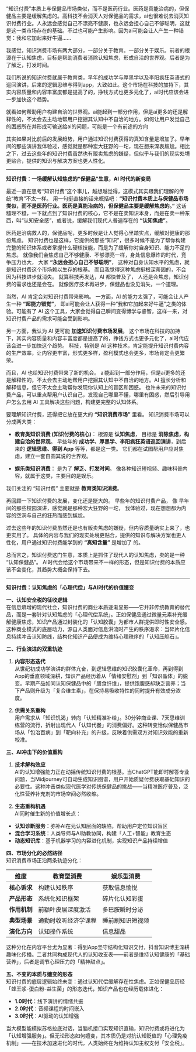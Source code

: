 
“知识付费”本质上与保健品市场类似，而不是医药行业。医药是真能治病的，但保健品主要是缓解焦虑的。高科技不会消灭人对保健品的需求，ai也很难说去消灭知识付费行业。人永远会感觉自己不漂亮不健康，也永远会担心自己不够聪明，这就是这一类市场存在的基础。不过也可能产生影响。因为ai可能会让人产生一种错觉：我和它加起来好牛逼......

我感觉，知识消费市场有两大部分，一部分关于教育。一部分关于娱乐。前者的根源在于认知焦虑，目标是帮助消费者消除认知焦虑，形成自洽的世界观。后者是为了解乏，打发时间。

我们所说的知识付费就属于教育类，早年的成功学与厚黑学以及李阳疯狂英语式的巡回演讲，后来的逻辑思维与得到app，大致如此。这个市场在科技的加持下，其实内容质量和内容丰富度都是提高了的，挣钱方式也更多元化了，ai时代应该会进一步加快这个趋势。

就看如何帮助用户构建自洽的世界观。ai能起到一部分作用，但是ai更多的还是解释性的，不太会去主动地帮用户挖掘其认知中不自洽的地方。如何让用户发觉自己的困惑所在并形成可输送给ai的问题，可能是一个有前途的方向

其实如果对比前后的发展趋势，用户通过知识付费获得的真知含量是增加了。早年间的那些演讲我体验过，感觉就是那种宏大狂野的一坨，现在想来深表尴尬。相比之下，过去这些年的知识付费虽然也有贩卖焦虑的嫌疑，但似乎与我们的现实处境更贴合，提供的知识与解决方案也更人性化。

---

**知识付费：一场缓解认知焦虑的“保健品”生意，AI 时代的新变局**

最近一直在思考“知识付费”这个事儿，越想越觉得，这模式其实跟我们理解的传统“教育”不太一样。  用一句挺直接的话来概括吧：**“知识付费本质上与保健品市场类似，而不是医药行业。医药是真能治病的，但保健品主要是缓解焦虑的。”**  这话糙理不糙，一下就点到了知识付费的核心，它不是在卖知识本身，而是在卖一种东西，叫“认知安全感”，或者说，缓解我们现代人普遍存在的 **“认知焦虑”**。

医药是治病救人的，保健品呢，更多时候是让人觉得心里踏实点，缓解对健康的那份焦虑。  知识付费也是这样，它提供的那些“知识”，很多时候不是为了帮你构建完整的知识体系或者掌握什么硬核技能，而是为了缓解你对自身知识、能力不足的焦虑。  就像我们会焦虑自己不够健康、不够漂亮一样，身处信息爆炸的时代，竞争压力也大，  大家 **“永远会担心自己不够聪明”**，  这种对自身认知水平的焦虑，就是知识付费这个市场赖以生存的根基。  而且我觉得这种焦虑挺根深蒂固的，不会因为科技进步就消失。  就算科技再发达，AI 都快普及了，  人还是会焦虑，知识付费的需求也还是会在。  就像医疗技术再进步，保健品也没见消失，一个道理。

当然，AI 肯定会对知识付费带来影响。  一方面，AI 的能力太强了，可能会让人产生一种 **“超能力错觉”**， 即ai可能会让人获得一种“我和它加起来好牛逼”之类的体验。可能有了 AI 这个工具，大家会觉得自己瞬间变得博学与睿智，这样一来，对知识付费产品的需求可能会受到影响。

另一方面，我认为 AI 更可能 **加速知识付费市场发展**。  这个市场在科技的加持下，其实内容质量和内容丰富度都是提高了的，挣钱方式也更多元化了，ai时代应该会进一步加快这个趋势。  科技，特别是 AI 这种技术，肯定能提升知识付费内容的生产效率，让内容更丰富，形式更多样，盈利模式也会更多，市场肯定会更繁荣。

而且，AI 也给知识付费带来了新的机会。 ai能起到一部分作用，但是ai更多的还是解释性的，不太会去主动地帮用户挖掘其认知中不自洽的地方。AI 擅长分析和解释信息，但它不太会主动帮你发现你认知上的盲区和困惑。  也许未来的知识付费产品，可以重点帮用户认识自己，发现自己哪里不懂，哪里有困惑，然后引导用户怎么去用 AI 工具解决这些问题，构建更完整的认知体系。

要理解知识付费，还得把它放在更大的 **“知识消费市场”**  里看。 知识消费市场可以分成两大类：

*   **教育类知识消费 (知识付费的核心)**：  根源是 **认知焦虑**，  目标是 **消除焦虑，构建自洽的世界观**。  早些年的 **成功学、厚黑学、李阳疯狂英语巡回演讲**，到后来的 **逻辑思维、得到 App**  等等，都是这一类。  它们都在试图帮用户应对焦虑，建立一套自圆其说的世界观。

*   **娱乐类知识消费**：  是为了 **解乏、打发时间**。  像各种知识短视频、趣味科普内容，就属于这类，主要目的是娱乐。

我们关注的 “知识付费”  主要就是 **教育类知识消费**。

再回顾一下知识付费的发展，变化还是挺大的。  早些年的知识付费产品，  像 早年间的那些校园演讲，感觉就是那种宏大狂野的一坨，  我体验过，现在想想都为内容的空洞与自己的狂热而感到尴尬。

过去这些年的知识付费虽然还是也有贩卖焦虑的嫌疑，但内容质量确实上来了，也更实用了。 具体的内容与我们的现实处境更贴合，提供的知识与解决方案也更人性化，用户通过知识付费能学到的 **“真知含量”** 是增加了 的。

总而言之，知识付费这门生意，本质上是抓住了现代人的认知焦虑，卖的是一种 “认知保健品”。  AI时代会给这个市场带来不一样的形态，但是知识付费的本质应该不会变化，其趋势大概会保持下去。


---

**知识付费：认知焦虑的「心理代偿」与AI时代的价值嬗变**

**一、认知安全税的征收逻辑**  
在信息熵增的现代社会，知识付费的商业本质逐渐显影——它并非传统教育的替代品，而是一套针对认知焦虑的「心理代偿系统」。正如保健品通过微量元素补充缓解健康焦虑，知识产品通过封装化的「认知胶囊」为都市人群提供即时性安全感。这种商业模式的底层动力，源自人类面对信息洪流时产生的秩序渴求：当碎片化信息持续冲击认知防线，结构化知识产品便成为维持心理秩序的「认知压舱石」。

**二、行业演进的双重轨迹**  
1. **内容形态迭代**  
从世纪初成功学演讲的群体亢奋，到逻辑思维的知识胶囊化革命，再到得到App的垂直领域深耕，知识产品经历着从「情绪安慰剂」到「知识晶体」的蜕变。早期产品如同认知保健品中的「膳食纤维」，提供饱腹感却缺乏营养；当下产品则升级为「复合维生素」，在保持易吸收特性的同时提升有效成分浓度。

1. **供需关系重构**  
用户需求从「知识饥渴」转向「认知精准补给」。30分钟商业课、7天思维训练营的流行，折射出现代人「认知代餐」的消费偏好。这种转变恰似保健品市场从「包治百病」到「靶向补充」的升级，反映着供需双方对知识效能的重新校准。

**三、AI冲击下的价值重构**  
1. **技术解构效应**  
AI的认知增强能力正在动摇传统知识付费的根基。当ChatGPT能即时解答专业问题，当Midjourney可自动生成知识图谱，用户开始质疑付费获取基础知识的必要性。这种冲击类似现代医学对传统保健品的挑战——当精准医疗普及，泛化性营养补充剂的市场空间必然收缩。

2. **生态重构机遇**  
AI同时催生新的价值增长点：  
- **认知诊断服务**：弥补AI在元认知层面的缺陷，帮助用户定位知识盲区  
- **混合学习系统**：人类导师与AI助教协同，构建「人工+智能」教育生态  
- **动态知识库**：基于机器学习的内容进化机制，实现知识产品持续增值  

**四、市场分化的必然路径**  
知识消费市场正沿两条轨迹分化：  

| 维度        | 教育型消费            | 娱乐型消费          |
|-----------|-------------------|-----------------|
| **核心诉求** | 构建认知秩序           | 获取信息愉悦         |
| **产品形态** | 系统化知识框架          | 碎片化认知彩蛋        |
| **作用机制** | 前额叶皮层深度激活        | 多巴胺瞬时分泌        |
| **典型场景** | 通勤时收听经济学课程       | 睡前刷知识短视频       |
| **演化方向** | 认知操作系统           | 信息甜品           |

这种分化在内容平台尤为显著：得到App坚守结构化知识交付，抖音知识博主深耕趣味化传播。二者共同构成现代人的认知收支表——前者是维持认知健康的「基础营养」，后者是调节心理压力的「精神甜点」。

**五、不变的本质与嬗变的形态**  
知识付费的底层逻辑始终未变：通过认知代偿缓解存在性焦虑。正如保健品历经「蜂王浆-蛋白粉-益生菌」的形态迭代，知识产品也在经历载体进化：  
- **1.0时代**：线下演讲的情绪共振  
- **2.0时代**：音频课程的时间嵌入  
- **3.0时代**：AI驱动的认知增强  

当大模型能模拟苏格拉底对话，当脑机接口实现知识直输，知识付费或将进化为「认知增强服务」。但无论形态如何嬗变，其本质仍是对抗认知贬值的「心理免疫机制」——在技术加速进化的时代，人类始终在为维持认知主权支付「安全税」。